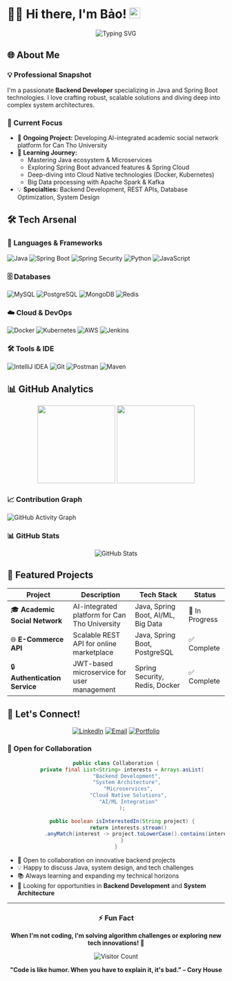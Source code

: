 # 👨‍💻 Hi there, I'm Bảo! <img src="https://media.giphy.com/media/hvRJCLFzcasrR4ia7z/giphy.gif" width="25px">

<div align="center">
  <img src="https://readme-typing-svg.herokuapp.com?font=Fira+Code&pause=1000&color=00D9FF&center=true&vCenter=true&width=435&lines=Backend+Developer;Java+%26+Spring+Boot+Expert;System+Architecture+Enthusiast;Always+Learning+New+Tech!" alt="Typing SVG" />
</div>

## 🌐 About Me

### 💡 Professional Snapshot
I'm a passionate **Backend Developer** specializing in Java and Spring Boot technologies. I love crafting robust, scalable solutions and diving deep into complex system architectures.

### 🚀 Current Focus
- 🔭 **Ongoing Project:** Developing AI-integrated academic social network platform for Can Tho University
- 🌱 **Learning Journey:** 
  - Mastering Java ecosystem & Microservices
  - Exploring Spring Boot advanced features & Spring Cloud
  - Deep-diving into Cloud Native technologies (Docker, Kubernetes)
  - Big Data processing with Apache Spark & Kafka
- 💡 **Specialties:** Backend Development, REST APIs, Database Optimization, System Design

## 🛠️ Tech Arsenal

### 🚀 Languages & Frameworks
![Java](https://img.shields.io/badge/-Java-ED8B00?style=for-the-badge&logo=openjdk&logoColor=white)
![Spring Boot](https://img.shields.io/badge/-Spring%20Boot-6DB33F?style=for-the-badge&logo=springboot&logoColor=white)
![Spring Security](https://img.shields.io/badge/-Spring%20Security-6DB33F?style=for-the-badge&logo=springsecurity&logoColor=white)
![Python](https://img.shields.io/badge/-Python-3776AB?style=for-the-badge&logo=python&logoColor=white)
![JavaScript](https://img.shields.io/badge/-JavaScript-F7DF1E?style=for-the-badge&logo=javascript&logoColor=black)

### 🗄️ Databases
![MySQL](https://img.shields.io/badge/-MySQL-4479A1?style=for-the-badge&logo=mysql&logoColor=white)
![PostgreSQL](https://img.shields.io/badge/-PostgreSQL-336791?style=for-the-badge&logo=postgresql&logoColor=white)
![MongoDB](https://img.shields.io/badge/-MongoDB-47A248?style=for-the-badge&logo=mongodb&logoColor=white)
![Redis](https://img.shields.io/badge/-Redis-DC382D?style=for-the-badge&logo=redis&logoColor=white)

### ☁️ Cloud & DevOps
![Docker](https://img.shields.io/badge/-Docker-2496ED?style=for-the-badge&logo=docker&logoColor=white)
![Kubernetes](https://img.shields.io/badge/-Kubernetes-326CE5?style=for-the-badge&logo=kubernetes&logoColor=white)
![AWS](https://img.shields.io/badge/-AWS-232F3E?style=for-the-badge&logo=amazon-aws&logoColor=white)
![Jenkins](https://img.shields.io/badge/-Jenkins-D24939?style=for-the-badge&logo=jenkins&logoColor=white)

### 🛠️ Tools & IDE
![IntelliJ IDEA](https://img.shields.io/badge/-IntelliJ%20IDEA-000000?style=for-the-badge&logo=intellijidea&logoColor=white)
![Git](https://img.shields.io/badge/-Git-F05032?style=for-the-badge&logo=git&logoColor=white)
![Postman](https://img.shields.io/badge/-Postman-FF6C37?style=for-the-badge&logo=postman&logoColor=white)
![Maven](https://img.shields.io/badge/-Maven-C71A36?style=for-the-badge&logo=apachemaven&logoColor=white)

## 📊 GitHub Analytics

<div align="center">
  <img height="180em" src="https://github-readme-stats.vercel.app/api?username=baohkt2&show_icons=true&theme=algolia&include_all_commits=true&count_private=true&border_radius=10"/>
  <img height="180em" src="https://github-readme-stats.vercel.app/api/top-langs/?username=baohkt2&layout=compact&langs_count=8&theme=algolia&border_radius=10"/>
</div>

### 📈 Contribution Graph
![GitHub Activity Graph](https://github-readme-activity-graph.vercel.app/graph?username=baohkt2&theme=github-compact&bg_color=0d1117&color=58a6ff&line=58a6ff&point=f0f6fc&area=true&hide_border=true)

### 📊 GitHub Stats
<div align="center">
  <img src="https://github-readme-stats.vercel.app/api?username=baohkt2&show_icons=true&theme=algolia&hide_border=true" alt="GitHub Stats"/>
</div>

## 💼 Featured Projects

<div align="center">

| Project | Description | Tech Stack | Status |
|---------|-------------|------------|--------|
| 🎓 **Academic Social Network** | AI-integrated platform for Can Tho University | Java, Spring Boot, AI/ML, Big Data | 🚧 In Progress |
| 🌐 **E-Commerce API** | Scalable REST API for online marketplace | Java, Spring Boot, PostgreSQL | ✅ Complete |
| 🔒 **Authentication Service** | JWT-based microservice for user management | Spring Security, Redis, Docker | ✅ Complete |

</div>

## 🤝 Let's Connect!

<div align="center">

[![LinkedIn](https://img.shields.io/badge/-Connect%20on%20LinkedIn-0A66C2?style=for-the-badge&logo=linkedin&logoColor=white)](https://www.linkedin.com/in/bao-nguyen-0b0669222/)
[![Email](https://img.shields.io/badge/-Email%20Me-D14836?style=for-the-badge&logo=gmail&logoColor=white)](mailto:nbaocs13@gmail.com)
[![Portfolio](https://img.shields.io/badge/-View%20Portfolio-000000?style=for-the-badge&logo=safari&logoColor=white)](https://your-portfolio-link.com/)

</div>

### 💬 Open for Collaboration

<div align="center">

```java
public class Collaboration {
    private final List<String> interests = Arrays.asList(
        "Backend Development", 
        "System Architecture", 
        "Microservices",
        "Cloud Native Solutions",
        "AI/ML Integration"
    );
    
    public boolean isInterestedIn(String project) {
        return interests.stream()
            .anyMatch(interest -> project.toLowerCase().contains(interest.toLowerCase()));
    }
}
```

</div>

- 🚀 Open to collaboration on innovative backend projects
- 💡 Happy to discuss Java, system design, and tech challenges
- 📚 Always learning and expanding my technical horizons
- 🎯 Looking for opportunities in **Backend Development** and **System Architecture**

---

<div align="center">

### ⚡ Fun Fact
**When I'm not coding, I'm solving algorithm challenges or exploring new tech innovations! 🧩**

![Visitor Count](https://komarev.com/ghpvc/?username=baohkt2&color=brightgreen&style=for-the-badge)

**"Code is like humor. When you have to explain it, it's bad." – Cory House**

</div>

